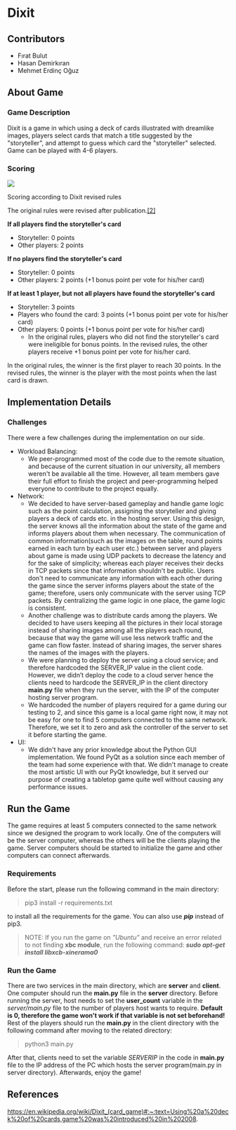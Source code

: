 # Dixit

## Contributors
- Fırat Bulut
- Hasan Demirkıran
- Mehmet Erdinç Oğuz

## About Game

### Game Description
Dixit is a game in which using a deck of cards illustrated with dreamlike images, players select cards that match a title suggested by the "storyteller", and attempt to guess which card the "storyteller" selected. Game can be played with 4-6 players.

### Scoring

[![](https://upload.wikimedia.org/wikipedia/commons/thumb/a/a6/Dixit_points.jpg/220px-Dixit_points.jpg)](https://en.wikipedia.org/wiki/File:Dixit_points.jpg)

Scoring according to Dixit revised rules

The original rules were revised after publication.[[2]](https://en.wikipedia.org/wiki/Dixit_(card_game)#cite_note-2)

**If all players find the storyteller's card**

-   Storyteller: 0 points
-   Other players: 2 points

**If no players find the storyteller's card**

-   Storyteller: 0 points
-   Other players: 2 points (+1 bonus point per vote for his/her card)

**If at least 1 player, but not all players have found the storyteller's card**

-   Storyteller: 3 points
-   Players who found the card: 3 points (+1 bonus point per vote for his/her card)
-   Other players: 0 points (+1 bonus point per vote for his/her card)
    -   In the original rules, players who did not find the storyteller's card were ineligible for bonus points. In the revised rules, the other players receive +1 bonus point per vote for his/her card.

In the original rules, the winner is the first player to reach 30 points. In the revised rules, the winner is the player with the most points when the last card is drawn.

## Implementation Details

### Challenges

There were a few challenges during the implementation on our side.


- Workload Balancing:
  - We peer-programmed most of the code due to the remote situation, and because of the current situation in our university, all members weren't be available all the time. However, all team members gave their full effort to finish the project and peer-programming helped everyone to contribute to the project equally.
- Network: 
  - We decided to have server-based gameplay and handle game logic such as the point calculation, assigning the storyteller and giving players a deck of cards etc. in the hosting server. Using this design, the server knows all the information about the state of the game and informs players about them when necessary. The communication of common information(such as the images on the table, round points earned in each turn by each user etc.) between server and players about game is made using UDP packets to decrease the latency and for the sake of simplicity; whereas each player receives their decks in TCP packets since that information shouldn't be public. Users don't need to communicate any information with each other during the game since the server informs players about the state of the game; therefore, users only communicate with the server using TCP packets. By centralizing the game logic in one place, the game logic is consistent. 
  - Another challenge was to distribute cards among the players. We decided to have users keeping all the pictures in their local storage instead of sharing images among all the players each round, because that way the game will use less network traffic and the game can flow faster. Instead of sharing images, the server shares the names of the images with the players. 
  - We were planning to deploy the server using a cloud service; and therefore hardcoded the SERVER_IP value in the client code. However, we didn’t deploy the code to a cloud server hence the clients need to hardcode the SERVER_IP in the client directory __main.py__ file when they run the server, with the IP of the computer hosting server program.
  - We hardcoded the number of players required for a game during our testing to 2, and since this game is a local game right now, it may not be easy for one to find 5 computers connected to the same network. Therefore, we set it to zero and ask the controller of the server to set it before starting the game.
- UI: 
   - We didn't have any prior knowledge about the Python GUI implementation. We found PyQt as a solution since each member of the team had some experience with that. We didn't manage to create the most artistic UI with our PyQt knowledge, but it served our purpose of creating a tabletop game quite well without causing any performance issues.


## Run the Game

The game requires at least 5 computers connected to the same network since we designed the program to work locally. One of the computers will be the server computer, whereas the others will be the clients playing the game. Server computers should be started to initialize the game and other computers can connect afterwards.
### Requirements
Before the start, please run the following command in the main directory:
> pip3 install -r requirements.txt

to install all the requirements for the game. You can also use ___pip___ instead of pip3.
> NOTE: If you run the game on _"Ubuntu"_ and receive an error related to not finding __xbc module__,  run the following command:  ___sudo apt-get install libxcb-xinerama0___

### Run the Game
There are two services in the main directory, which are __server__ and __client__. One computer should run the __main.py__ file in the __server__ directory. Before running the server, host needs to set the __user_count__ variable in the _server/main.py_ file to the number of players host wants to require. __Default is 0, therefore the game won't work if that variable is not set beforehand!__ Rest of the players should run the __main.py__ in the client directory with the following command after moving to the related directory:
> python3 main.py

After that, clients need to set the variable _SERVERIP_ in the code in __main.py__ file to the IP address of the PC which hosts the server program(main.py in server directory). Afterwards, enjoy the game!

## References
https://en.wikipedia.org/wiki/Dixit_(card_game)#:~:text=Using%20a%20deck%20of%20cards,game%20was%20introduced%20in%202008.


